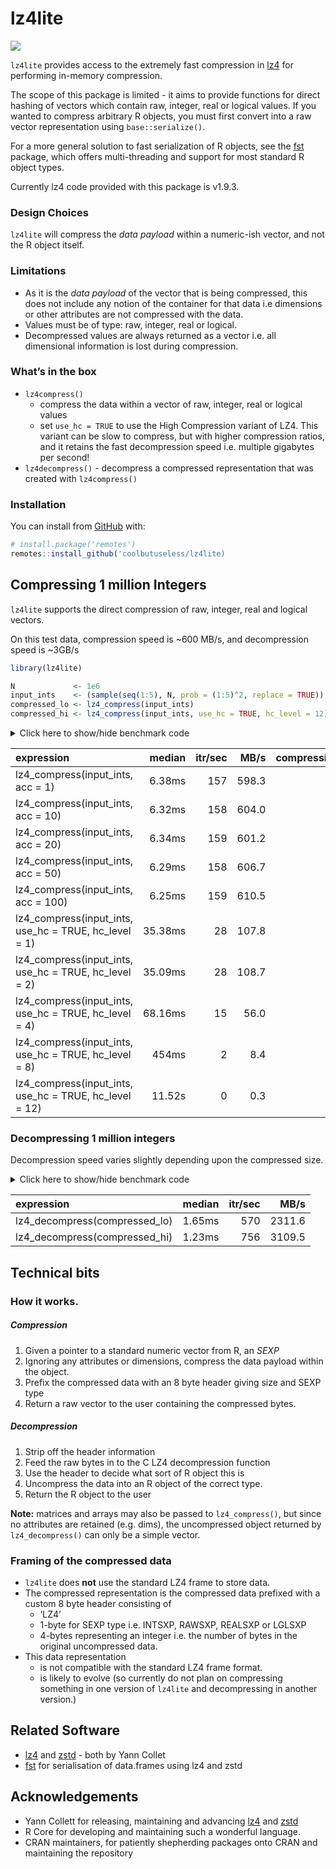 
<!-- README.md is generated from README.Rmd. Please edit that file -->

# lz4lite

<!-- badges: start -->

![](https://img.shields.io/badge/cool-useless-green.svg)
<!-- badges: end -->

`lz4lite` provides access to the extremely fast compression in
[lz4](https://github.com/lz4/lz4) for performing in-memory compression.

The scope of this package is limited - it aims to provide functions for
direct hashing of vectors which contain raw, integer, real or logical
values. If you wanted to compress arbitrary R objects, you must first
convert into a raw vector representation using `base::serialize()`.

For a more general solution to fast serialization of R objects, see the
[fst](https://github.com/fstpackage/fst) package, which offers
multi-threading and support for most standard R object types.

Currently lz4 code provided with this package is v1.9.3.

### Design Choices

`lz4lite` will compress the *data payload* within a numeric-ish vector,
and not the R object itself.

### Limitations

  - As it is the *data payload* of the vector that is being compressed,
    this does not include any notion of the container for that data i.e
    dimensions or other attributes are not compressed with the data.
  - Values must be of type: raw, integer, real or logical.
  - Decompressed values are always returned as a vector i.e. all
    dimensional information is lost during compression.

### What’s in the box

  - `lz4compress()`
      - compress the data within a vector of raw, integer, real or
        logical values
      - set `use_hc = TRUE` to use the High Compression variant of LZ4.
        This variant can be slow to compress, but with higher
        compression ratios, and it retains the fast decompression speed
        i.e. multiple gigabytes per second\!
  - `lz4decompress()` - decompress a compressed representation that was
    created with `lz4compress()`

### Installation

You can install from [GitHub](https://github.com/coolbutuseless/lz4lite)
with:

``` r
# install.package('remotes')
remotes::install_github('coolbutuseless/lz4lite)
```

## Compressing 1 million Integers

`lz4lite` supports the direct compression of raw, integer, real and
logical vectors.

On this test data, compression speed is \~600 MB/s, and decompression
speed is \~3GB/s

``` r
library(lz4lite)

N             <- 1e6
input_ints    <- (sample(seq(1:5), N, prob = (1:5)^2, replace = TRUE))
compressed_lo <- lz4_compress(input_ints)
compressed_hi <- lz4_compress(input_ints, use_hc = TRUE, hc_level = 12)
```

<details>

<summary> Click here to show/hide benchmark code </summary>

``` r
library(lz4lite)
library(fst)

res <- bench::mark(
  lz4_compress(input_ints, acc   =   1),
  lz4_compress(input_ints, acc   =  10),
  lz4_compress(input_ints, acc   =  20),
  lz4_compress(input_ints, acc   =  50),
  lz4_compress(input_ints, acc   = 100),
  lz4_compress(input_ints, use_hc = TRUE, hc_level =   1),
  lz4_compress(input_ints, use_hc = TRUE, hc_level =   2),
  lz4_compress(input_ints, use_hc = TRUE, hc_level =   4),
  lz4_compress(input_ints, use_hc = TRUE, hc_level =   8),
  lz4_compress(input_ints, use_hc = TRUE, hc_level =  12),
  check = FALSE
)
```

</details>

| expression                                                 |  median | itr/sec |  MB/s | compression\_ratio |
| :--------------------------------------------------------- | ------: | ------: | ----: | -----------------: |
| lz4\_compress(input\_ints, acc = 1)                        |  6.38ms |     157 | 598.3 |              0.306 |
| lz4\_compress(input\_ints, acc = 10)                       |  6.32ms |     158 | 604.0 |              0.306 |
| lz4\_compress(input\_ints, acc = 20)                       |  6.34ms |     159 | 601.2 |              0.306 |
| lz4\_compress(input\_ints, acc = 50)                       |  6.29ms |     158 | 606.7 |              0.306 |
| lz4\_compress(input\_ints, acc = 100)                      |  6.25ms |     159 | 610.5 |              0.306 |
| lz4\_compress(input\_ints, use\_hc = TRUE, hc\_level = 1)  | 35.38ms |      28 | 107.8 |              0.294 |
| lz4\_compress(input\_ints, use\_hc = TRUE, hc\_level = 2)  | 35.09ms |      28 | 108.7 |              0.294 |
| lz4\_compress(input\_ints, use\_hc = TRUE, hc\_level = 4)  | 68.16ms |      15 |  56.0 |              0.233 |
| lz4\_compress(input\_ints, use\_hc = TRUE, hc\_level = 8)  |   454ms |       2 |   8.4 |              0.167 |
| lz4\_compress(input\_ints, use\_hc = TRUE, hc\_level = 12) |  11.52s |       0 |   0.3 |              0.122 |

### Decompressing 1 million integers

Decompression speed varies slightly depending upon the compressed size.

<details>

<summary> Click here to show/hide benchmark code </summary>

``` r
res <- bench::mark(
  lz4_decompress(compressed_lo),
  lz4_decompress(compressed_hi)
)
```

</details>

| expression                      | median | itr/sec |   MB/s |
| :------------------------------ | -----: | ------: | -----: |
| lz4\_decompress(compressed\_lo) | 1.65ms |     570 | 2311.6 |
| lz4\_decompress(compressed\_hi) | 1.23ms |     756 | 3109.5 |

## Technical bits

### How it works.

##### Compression

1.  Given a pointer to a standard numeric vector from R, an *SEXP*
2.  Ignoring any attributes or dimensions, compress the data payload
    within the object.
3.  Prefix the compressed data with an 8 byte header giving size and
    SEXP type
4.  Return a raw vector to the user containing the compressed bytes.

##### Decompression

1.  Strip off the header information
2.  Feed the raw bytes in to the C LZ4 decompression function
3.  Use the header to decide what sort of R object this is
4.  Uncompress the data into an R object of the correct type.
5.  Return the R object to the user

**Note:** matrices and arrays may also be passed to `lz4_compress()`,
but since no attributes are retained (e.g. dims), the uncompressed
object returned by `lz4_decompress()` can only be a simple vector.

### Framing of the compressed data

  - `lz4lite` does **not** use the standard LZ4 frame to store data.
  - The compressed representation is the compressed data prefixed with a
    custom 8 byte header consisting of
      - ‘LZ4’
      - 1-byte for SEXP type i.e. INTSXP, RAWSXP, REALSXP or LGLSXP
      - 4-bytes representing an integer i.e. the number of bytes in the
        original uncompressed data.
  - This data representation
      - is not compatible with the standard LZ4 frame format.
      - is likely to evolve (so currently do not plan on compressing
        something in one version of `lz4lite` and decompressing in
        another version.)

## Related Software

  - [lz4](https://github.com/lz4/lz4) and
    [zstd](https://github.com/facebook/zstd) - both by Yann Collet
  - [fst](https://github.com/fstpackage/fst) for serialisation of
    data.frames using lz4 and zstd

## Acknowledgements

  - Yann Collett for releasing, maintaining and advancing
    [lz4](https://github.com/lz4/lz4) and
    [zstd](https://github.com/facebook/zstd)
  - R Core for developing and maintaining such a wonderful language.
  - CRAN maintainers, for patiently shepherding packages onto CRAN and
    maintaining the repository
